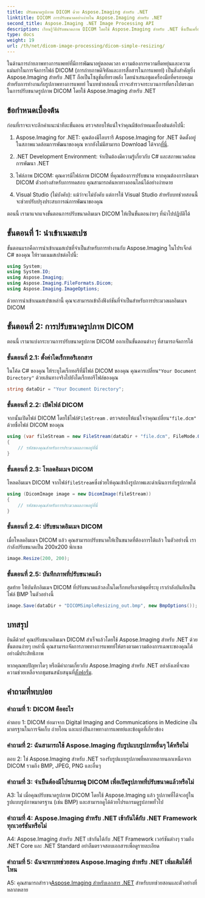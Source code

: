 ```yaml
---
title: ปรับขนาดรูปภาพ DICOM ด้วย Aspose.Imaging สำหรับ .NET
linktitle: DICOM การปรับขนาดอย่างง่ายใน Aspose.Imaging สำหรับ .NET
second_title: Aspose.Imaging .NET Image Processing API
description: เรียนรู้วิธีปรับขนาดภาพ DICOM โดยใช้ Aspose.Imaging สำหรับ .NET ซึ่งเป็นเครื่องมืออันทรงพลังสำหรับการประมวลผลภาพทางการแพทย์ ขั้นตอนง่ายๆ เพื่อผลลัพธ์ที่แม่นยำ
type: docs
weight: 19
url: /th/net/dicom-image-processing/dicom-simple-resizing/
---
```

ในด้านการถ่ายภาพทางการแพทย์ที่มีการพัฒนาอยู่ตลอดเวลา ความต้องการความยืดหยุ่นและความแม่นยำในการจัดการไฟล์ DICOM (การถ่ายภาพดิจิทัลและการสื่อสารในการแพทย์) เป็นสิ่งสำคัญยิ่ง Aspose.Imaging สำหรับ .NET ถือเป็นโซลูชันที่ทรงพลัง โดยนำเสนอชุดเครื่องมือที่ครอบคลุมสำหรับการทำงานกับรูปภาพทางการแพทย์ ในบทช่วยสอนนี้ เราจะสำรวจกระบวนการที่ตรงไปตรงมาในการปรับขนาดรูปภาพ DICOM โดยใช้ Aspose.Imaging สำหรับ .NET 

## ข้อกำหนดเบื้องต้น

ก่อนที่เราจะเจาะลึกคำแนะนำทีละขั้นตอน ตรวจสอบให้แน่ใจว่าคุณมีข้อกำหนดเบื้องต้นต่อไปนี้:

1.  Aspose.Imaging for .NET: คุณต้องมีไลบรารี Aspose.Imaging for .NET ติดตั้งอยู่ในสภาพแวดล้อมการพัฒนาของคุณ หากยังไม่มีสามารถ Download ได้จาก[ที่นี่](https://releases.aspose.com/imaging/net/).

2. .NET Development Environment: จำเป็นต้องมีความรู้เกี่ยวกับ C# และสภาพแวดล้อมการพัฒนา .NET

3. ไฟล์ภาพ DICOM: คุณควรมีไฟล์ภาพ DICOM ที่คุณต้องการปรับขนาด หากคุณต้องการอิมเมจ DICOM ตัวอย่างสำหรับการทดสอบ คุณสามารถค้นหาทางออนไลน์ได้อย่างง่ายดาย

4. Visual Studio (ไม่บังคับ): แม้ว่าจะไม่บังคับ แต่การใช้ Visual Studio สำหรับบทช่วยสอนนี้จะช่วยปรับปรุงประสบการณ์การพัฒนาของคุณ

ตอนนี้ เรามาแจกแจงขั้นตอนการปรับขนาดอิมเมจ DICOM ให้เป็นขั้นตอนง่ายๆ ที่นำไปปฏิบัติได้

## ขั้นตอนที่ 1: นำเข้าเนมสเปซ

ขั้นตอนแรกคือการนำเข้าเนมสเปซที่จำเป็นสำหรับการทำงานกับ Aspose.Imaging ในโปรเจ็กต์ C# ของคุณ ให้รวมเนมสเปซต่อไปนี้:

```csharp
using System;
using System.IO;
using Aspose.Imaging;
using Aspose.Imaging.FileFormats.Dicom;
using Aspose.Imaging.ImageOptions;
```

ด้วยการนำเข้าเนมสเปซเหล่านี้ คุณจะสามารถเข้าถึงฟังก์ชันที่จำเป็นสำหรับการประมวลผลอิมเมจ DICOM

## ขั้นตอนที่ 2: การปรับขนาดรูปภาพ DICOM

ตอนนี้ เรามาแบ่งกระบวนการปรับขนาดรูปภาพ DICOM ออกเป็นขั้นตอนต่างๆ ที่สามารถจัดการได้

### ขั้นตอนที่ 2.1: ตั้งค่าไดเร็กทอรีเอกสาร

 ในโค้ด C# ของคุณ ให้ระบุไดเร็กทอรีที่มีไฟล์ DICOM ของคุณ คุณควรเปลี่ยน`"Your Document Directory"` ด้วยเส้นทางจริงไปยังไดเร็กทอรีไฟล์ของคุณ

```csharp
string dataDir = "Your Document Directory";
```

### ขั้นตอนที่ 2.2: เปิดไฟล์ DICOM

 จากนั้นเปิดไฟล์ DICOM โดยใช้ไฟล์`FileStream` . ตรวจสอบให้แน่ใจว่าคุณเปลี่ยน`"file.dcm"` ด้วยชื่อไฟล์ DICOM ของคุณ

```csharp
using (var fileStream = new FileStream(dataDir + "file.dcm", FileMode.Open, FileAccess.Read))
{
    // รหัสของคุณสำหรับการประมวลผลภาพอยู่ที่นี่
}
```

### ขั้นตอนที่ 2.3: โหลดอิมเมจ DICOM

 โหลดอิมเมจ DICOM จากไฟล์`fileStream`ซึ่งช่วยให้คุณเข้าถึงรูปภาพและดำเนินการกับรูปภาพได้

```csharp
using (DicomImage image = new DicomImage(fileStream))
{
    // รหัสของคุณสำหรับการประมวลผลภาพอยู่ที่นี่
}
```

### ขั้นตอนที่ 2.4: ปรับขนาดอิมเมจ DICOM

เมื่อโหลดอิมเมจ DICOM แล้ว คุณสามารถปรับขนาดให้เป็นขนาดที่ต้องการได้แล้ว ในตัวอย่างนี้ เรากำลังปรับขนาดเป็น 200x200 พิกเซล

```csharp
image.Resize(200, 200);
```

### ขั้นตอนที่ 2.5: บันทึกภาพที่ปรับขนาดแล้ว

สุดท้าย ให้บันทึกอิมเมจ DICOM ที่ปรับขนาดแล้วลงในไดเร็กทอรีเอาต์พุตที่ระบุ เรากำลังบันทึกเป็นไฟล์ BMP ในตัวอย่างนี้

```csharp
image.Save(dataDir + "DICOMSimpleResizing_out.bmp", new BmpOptions());
```

## บทสรุป

ยินดีด้วย! คุณปรับขนาดอิมเมจ DICOM สำเร็จแล้วโดยใช้ Aspose.Imaging สำหรับ .NET ด้วยขั้นตอนง่ายๆ เหล่านี้ คุณสามารถจัดการภาพทางการแพทย์ให้ตรงตามความต้องการเฉพาะของคุณได้อย่างมีประสิทธิภาพ

 หากคุณพบปัญหาใดๆ หรือมีคำถามเกี่ยวกับ Aspose.Imaging สำหรับ .NET อย่าลังเลที่จะขอความช่วยเหลือจากชุมชนสนับสนุนที่[ตั้งฟอรั่ม](https://forum.aspose.com/).

## คำถามที่พบบ่อย

### คำถามที่ 1: DICOM คืออะไร

คำตอบ 1: DICOM ย่อมาจาก Digital Imaging and Communications in Medicine เป็นมาตรฐานในการจัดเก็บ ถ่ายโอน และแบ่งปันภาพทางการแพทย์และข้อมูลที่เกี่ยวข้อง

### คำถามที่ 2: ฉันสามารถใช้ Aspose.Imaging กับรูปแบบรูปภาพอื่นๆ ได้หรือไม่

ตอบ 2: ใช่ Aspose.Imaging สำหรับ .NET รองรับรูปแบบรูปภาพที่หลากหลายนอกเหนือจาก DICOM รวมถึง BMP, JPEG, PNG และอื่นๆ

### คำถามที่ 3: จำเป็นต้องมีโปรแกรมดู DICOM เพื่อเปิดรูปภาพที่ปรับขนาดแล้วหรือไม่

A3: ไม่ เมื่อคุณปรับขนาดรูปภาพ DICOM โดยใช้ Aspose.Imaging แล้ว รูปภาพที่ได้จะอยู่ในรูปแบบรูปภาพมาตรฐาน (เช่น BMP) และสามารถดูได้ด้วยโปรแกรมดูรูปภาพทั่วไป

### คำถามที่ 4: Aspose.Imaging สำหรับ .NET เข้ากันได้กับ .NET Framework ทุกเวอร์ชันหรือไม่

A4: Aspose.Imaging สำหรับ .NET เข้ากันได้กับ .NET Framework เวอร์ชันต่างๆ รวมถึง .NET Core และ .NET Standard อย่าลืมตรวจสอบเอกสารเพื่อดูรายละเอียด

### คำถามที่ 5: ฉันจะหาบทช่วยสอน Aspose.Imaging สำหรับ .NET เพิ่มเติมได้ที่ไหน

 A5: คุณสามารถสำรวจ[Aspose.Imaging สำหรับเอกสาร .NET](https://reference.aspose.com/imaging/net/) สำหรับบทช่วยสอนและตัวอย่างที่หลากหลาย